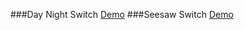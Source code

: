 
###Day Night Switch
[Demo](https://codepen.io/leannechen/pen/RgKZdW?editors=1100)
###Seesaw Switch
[Demo](https://codepen.io/leannechen/pen/jwyLvL?editors=1100)
